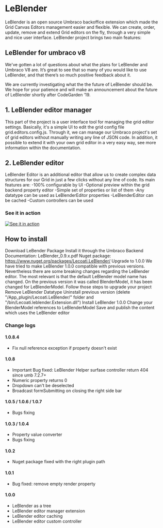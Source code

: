 # LeBlender

LeBlender is an open source Umbraco backoffice extension which made the Grid Canvas Editors management easier and flexible.
We can create, order, update, remove and extend Grid editors on the fly, through a very simple and nice user interface.
LeBlender project brings two main features:

## LeBlender for umbraco v8

We've gotten a lot of questions about what the plans for LeBlender and Umbraco V8 are. It’s great to see that so many of you would like to use LeBlender, and that there’s so much positive feedback about it.

We are currently investigating what the the future of LeBlender should be. We hope for your patience and will make an announcement about the future of LeBlender shortly after CodeGarden ’19.

## 1. LeBlender editor manager

This part of the project is a user interface tool for managing the grid editor settings.
Basically, it's a simple UI to edit the grid config file grid.editors.config.js. Through it, we can manage our Umbraco project's set of grid editors without manually writing any line of JSON code.
In addition, it possible to extend it with your own grid editor in a very easy way, see more information within the documentation.

## 2. LeBlender editor
LeBlender Editor is an additional editor that allow us to create complex data structures for our Grid in just a few clicks without any line of code.
Its main features are:
-100% configurable by UI
-Optional preview within the grid backend property editor
-Simple set of properties or list of them
-Any datatype can be used as LeBlenderEditor properties
-LeBlenderEditor can be cached
-Custom controllers can be used

### See it in action
[![See it in action](https://i.imgur.com/2IO4jCF.png)](https://www.youtube.com/watch?v=gh_3bP8C28g)

## How to install
Download LeBender Package
Install it through the Umbraco Backend
Documentation: LeBlender_0.9.x.pdf
Nuget package: https://www.nuget.org/packages/Lecoati.LeBlender/
Upgrade to 1.0.0
We have tried to make LeBlender 1.0.0 compatible with previous versions.
Nevertheless there are some breaking changes regarding the LeBlender editor. The most relevant is that the default LeBlender model name has changed. On the previous version it was called BlenderModel, it has been changed for LeBlenderModel.
Follow those steps to upgrade your project
Remove LeBlender Datatype
Uninstall previous version (delete "/App_plugin/Lecoati.LeBlender/" folder and "/bin/Lecoati.leblender.Extension.dll")
Install LeBlender 1.0.0
Change your BlenderModel references to LeBlenderModel
Save and publish the content which uses the LeBlender editor

### Change logs

#### 1.0.8.4
- Fix null reference exception if property doesn't exist

#### 1.0.8
- Important Bug fixed: LeBlender Helper surfase controller return 404 since umb 7.2.7+
- Numeric property returns 0
- Dropdown can't be deselected
- Broadcast formSubmitting on closing the right side bar

#### 1.0.5 / 1.0.6 / 1.0.7
- Bugs fixing

#### 1.0.3 / 1.0.4
- Property value converter
- Bugs fixing

#### 1.0.2
- Nuget package fixed with the right plugin path

#### 1.0.1
- Bug fixed: remove empty render property

#### 1.0.0
- LeBlender as a tree
- LeBlender editor manager extension
- LeBlender editor caching
- LeBlender editor custom controller
